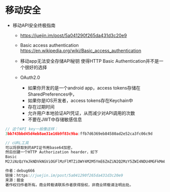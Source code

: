 # 移动安全

- 移动API安全终极指南

  - <https://juejin.im/post/5a041290f265da431d3c20e9>
  - Basic access authentication <https://en.wikipedia.org/wiki/Basic_access_authentication>
  - 移动app无法安全存储API秘钥 使得HTTP Basic Authentication并不是一个很好的选择
  - OAuth2.0

    - 如果你开发的是一个android app，access tokens存储在SharedPreferences中，
    - 如果你是IOS开发者，access tokens存在Keychain中
    - 存在过期时间
    - 允许用户本地验证API凭证，从而减少对API调用的次数
    - 不要在JWT中存储敏感信息

```javascript
// 这个API key一般像这样：
3bb743bbd45d4eb8ae31e16b9f83c9ba:ffb7d6369eb84580ad2e52ca3fc06c9d

// cURL工具
可以将获取到的API证书用base64加密，
然后创建一个HTTP Authorization hearder，如下
Basic
M2JiNzQzYmJkNDVkNGViOGFlMzFlMTZiOWY4M2M5YmE6ZmZiN2Q2MzY5ZWI4NDU4MGFkMmU1MmNhM2ZjMDZjOWQ=.。

作者：debug666
链接：https://juejin.im/post/5a041290f265da431d3c20e9
来源：掘金
著作权归作者所有。商业转载请联系作者获得授权，非商业转载请注明出处。
```
